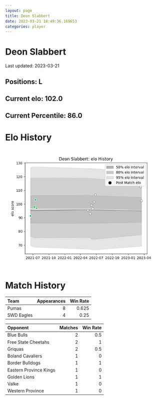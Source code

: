 ```yaml
---  
layout: page  
title: Deon Slabbert  
date: 2023-03-21 18:49:36.169653  
categories: player  
---
```

# Deon Slabbert


Last updated: 2023-03-21
## Positions: L

## Current elo: 102.0

## Current Percentile: 86.0

# Elo History


![elo history](history_DeonSlabbert.png)
# Match History


| Team       |   Appearances |   Win Rate |
|:-----------|--------------:|-----------:|
| Pumas      |             8 |      0.625 |
| SWD Eagles |             4 |      0.25  |

| Opponent               |   Matches |   Win Rate |
|:-----------------------|----------:|-----------:|
| Blue Bulls             |         2 |        0.5 |
| Free State Cheetahs    |         2 |        1   |
| Griquas                |         2 |        0.5 |
| Boland Cavaliers       |         1 |        0   |
| Border Bulldogs        |         1 |        1   |
| Eastern Province Kings |         1 |        0   |
| Golden Lions           |         1 |        1   |
| Valke                  |         1 |        0   |
| Western Province       |         1 |        0   |